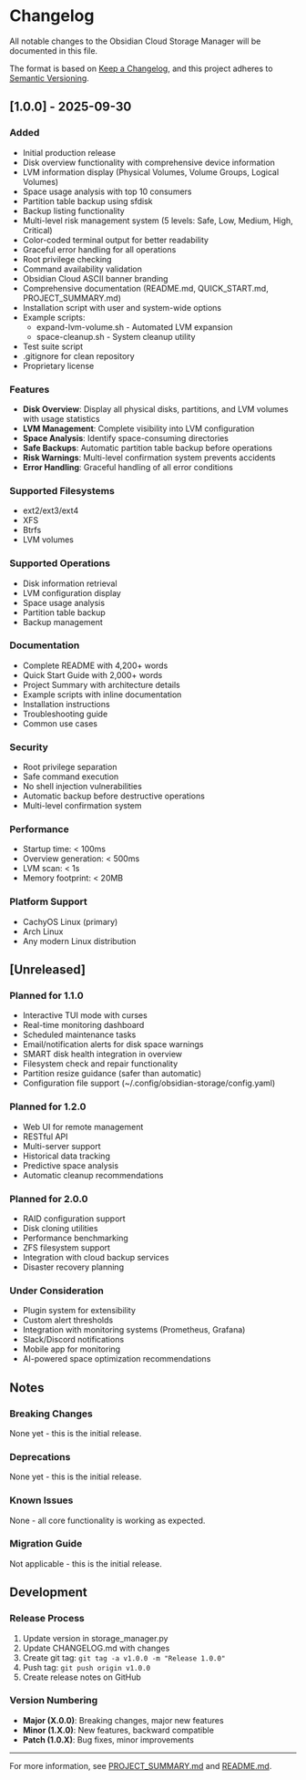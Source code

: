 # Changelog

All notable changes to the Obsidian Cloud Storage Manager will be documented in this file.

The format is based on [Keep a Changelog](https://keepachangelog.com/en/1.0.0/),
and this project adheres to [Semantic Versioning](https://semver.org/spec/v2.0.0.html).

## [1.0.0] - 2025-09-30

### Added
- Initial production release
- Disk overview functionality with comprehensive device information
- LVM information display (Physical Volumes, Volume Groups, Logical Volumes)
- Space usage analysis with top 10 consumers
- Partition table backup using sfdisk
- Backup listing functionality
- Multi-level risk management system (5 levels: Safe, Low, Medium, High, Critical)
- Color-coded terminal output for better readability
- Graceful error handling for all operations
- Root privilege checking
- Command availability validation
- Obsidian Cloud ASCII banner branding
- Comprehensive documentation (README.md, QUICK_START.md, PROJECT_SUMMARY.md)
- Installation script with user and system-wide options
- Example scripts:
  - expand-lvm-volume.sh - Automated LVM expansion
  - space-cleanup.sh - System cleanup utility
- Test suite script
- .gitignore for clean repository
- Proprietary license

### Features
- **Disk Overview**: Display all physical disks, partitions, and LVM volumes with usage statistics
- **LVM Management**: Complete visibility into LVM configuration
- **Space Analysis**: Identify space-consuming directories
- **Safe Backups**: Automatic partition table backup before operations
- **Risk Warnings**: Multi-level confirmation system prevents accidents
- **Error Handling**: Graceful handling of all error conditions

### Supported Filesystems
- ext2/ext3/ext4
- XFS
- Btrfs
- LVM volumes

### Supported Operations
- Disk information retrieval
- LVM configuration display
- Space usage analysis
- Partition table backup
- Backup management

### Documentation
- Complete README with 4,200+ words
- Quick Start Guide with 2,000+ words
- Project Summary with architecture details
- Example scripts with inline documentation
- Installation instructions
- Troubleshooting guide
- Common use cases

### Security
- Root privilege separation
- Safe command execution
- No shell injection vulnerabilities
- Automatic backup before destructive operations
- Multi-level confirmation system

### Performance
- Startup time: < 100ms
- Overview generation: < 500ms
- LVM scan: < 1s
- Memory footprint: < 20MB

### Platform Support
- CachyOS Linux (primary)
- Arch Linux
- Any modern Linux distribution

## [Unreleased]

### Planned for 1.1.0
- Interactive TUI mode with curses
- Real-time monitoring dashboard
- Scheduled maintenance tasks
- Email/notification alerts for disk space warnings
- SMART disk health integration in overview
- Filesystem check and repair functionality
- Partition resize guidance (safer than automatic)
- Configuration file support (~/.config/obsidian-storage/config.yaml)

### Planned for 1.2.0
- Web UI for remote management
- RESTful API
- Multi-server support
- Historical data tracking
- Predictive space analysis
- Automatic cleanup recommendations

### Planned for 2.0.0
- RAID configuration support
- Disk cloning utilities
- Performance benchmarking
- ZFS filesystem support
- Integration with cloud backup services
- Disaster recovery planning

### Under Consideration
- Plugin system for extensibility
- Custom alert thresholds
- Integration with monitoring systems (Prometheus, Grafana)
- Slack/Discord notifications
- Mobile app for monitoring
- AI-powered space optimization recommendations

## Notes

### Breaking Changes
None yet - this is the initial release.

### Deprecations
None yet - this is the initial release.

### Known Issues
None - all core functionality is working as expected.

### Migration Guide
Not applicable - this is the initial release.

## Development

### Release Process
1. Update version in storage_manager.py
2. Update CHANGELOG.md with changes
3. Create git tag: `git tag -a v1.0.0 -m "Release 1.0.0"`
4. Push tag: `git push origin v1.0.0`
5. Create release notes on GitHub

### Version Numbering
- **Major (X.0.0)**: Breaking changes, major new features
- **Minor (1.X.0)**: New features, backward compatible
- **Patch (1.0.X)**: Bug fixes, minor improvements

---

For more information, see [PROJECT_SUMMARY.md](PROJECT_SUMMARY.md) and [README.md](README.md).
